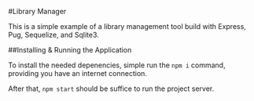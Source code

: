 #Library Manager

This is a simple example of a library management tool build with Express, Pug, Sequelize, and Sqlite3.

##Installing & Running the Application

To install the needed depenencies, simple run the `npm i` command, providing you have an internet connection. 

After that, `npm start` should be suffice to run the project server.